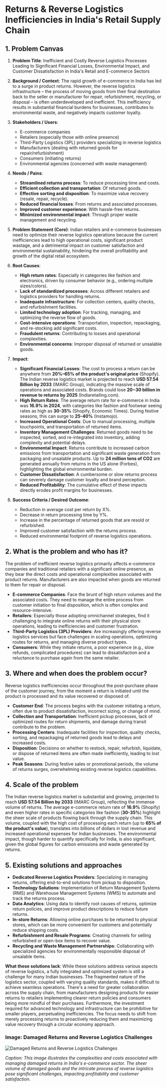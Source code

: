 # Returns & Reverse Logistics Inefficiencies in India's Retail Supply Chain

## 1. Problem Canvas

1.  **Problem Title**: Inefficient and Costly Reverse Logistics Processes Leading to Significant Financial Losses, Environmental Impact, and Customer Dissatisfaction in India's Retail and E-commerce Sectors

2.  **Background / Context**: The rapid growth of e-commerce in India has led to a surge in product returns. However, the reverse logistics infrastructure – the process of moving goods from their final destination back to the seller or manufacturer for repair, refurbishment, recycling, or disposal – is often underdeveloped and inefficient. This inefficiency results in substantial financial burdens for businesses, contributes to environmental waste, and negatively impacts customer loyalty.

3.  **Stakeholders / Users**:
    *   E-commerce companies
    *   Retailers (especially those with online presence)
    *   Third-Party Logistics (3PL) providers specializing in reverse logistics
    *   Manufacturers (dealing with returned goods for repair/refurbishment)
    *   Consumers (initiating returns)
    *   Environmental agencies (concerned with waste management)

4.  **Needs / Pains**:
    *   **Streamlined returns process**: To reduce processing time and costs.
    *   **Efficient collection and transportation**: Of returned goods.
    *   **Effective sorting and disposition**: To maximize value recovery (resale, repair, recycle).
    *   **Reduced financial losses**: From returns and associated processes.
    *   **Improved customer experience**: With hassle-free returns.
    *   **Minimized environmental impact**: Through proper waste management and recycling.

5.  **Problem Statement (Core)**: Indian retailers and e-commerce businesses need to optimize their reverse logistics operations because the current inefficiencies lead to high operational costs, significant product wastage, and a detrimental impact on customer satisfaction and environmental sustainability, hindering the overall profitability and growth of the digital retail ecosystem.

6.  **Root Causes**:
    *   **High return rates**: Especially in categories like fashion and electronics, driven by consumer behavior (e.g., ordering multiple sizes/colors).
    *   **Lack of standardized processes**: Across different retailers and logistics providers for handling returns.
    *   **Inadequate infrastructure**: For collection centers, quality checks, and refurbishment facilities.
    *   **Limited technology adoption**: For tracking, managing, and optimizing the reverse flow of goods.
    *   **Cost-intensive operations**: Transportation, inspection, repackaging, and re-stocking add significant costs.
    *   **Fraudulent returns**: Contributing to losses and operational complexities.
    *   **Environmental concerns**: Improper disposal of returned or unsalable goods.

7.  **Impact**:
    *   **Significant Financial Losses**: The cost to process a return can be anywhere from **20%–65% of the product's original price** (Shopify). The Indian reverse logistics market is projected to reach **USD 57.54 Billion by 2033** (IMARC Group), indicating the massive scale of operations and associated costs. Brands could lose **$20-$30 billion in revenue to returns by 2025** (Indiaretailing.com).
    *   **High Return Rates**: The average return rate for e-commerce in India was **16.9% in 2024**, with categories like fashion and footwear seeing rates as high as **30-35%** (Shopify, Economic Times). During festive seasons, this can surge to **25-40%** (Instamojo).
    *   **Increased Operational Costs**: Due to manual processing, multiple touchpoints, and transportation of returned items.
    *   **Inventory Management Challenges**: Returned goods need to be inspected, sorted, and re-integrated into inventory, adding complexity and potential delays.
    *   **Environmental Impact**: Returns contribute to increased carbon emissions from transportation and significant waste generation from packaging and unsalable products. Up to **24 million tons of CO2** are generated annually from returns in the US alone (Forbes), highlighting the global environmental burden.
    *   **Customer Dissatisfaction**: A cumbersome or slow returns process can severely damage customer loyalty and brand perception.
    *   **Reduced Profitability**: The cumulative effect of these impacts directly erodes profit margins for businesses.

8.  **Success Criteria / Desired Outcome**:
    *   Reduction in average cost per return by X%.
    *   Decrease in return processing time by Y%.
    *   Increase in the percentage of returned goods that are resold or refurbished.
    *   Improved customer satisfaction with the returns process.
    *   Reduced environmental footprint of reverse logistics operations.

## 2. What is the problem and who has it?

The problem of inefficient reverse logistics primarily affects e-commerce companies and traditional retailers with a significant online presence, as they bear the direct costs and operational complexities associated with product returns. Manufacturers are also impacted when goods are returned to them for repair or disposal.

*   **E-commerce Companies**: Face the brunt of high return volumes and the associated costs. They need to manage the entire process from customer initiation to final disposition, which is often complex and resource-intensive.
*   **Retailers**: Especially those adopting omnichannel strategies, find it challenging to integrate online returns with their physical store operations, leading to inefficiencies and customer frustration.
*   **Third-Party Logistics (3PL) Providers**: Are increasingly offering reverse logistics services but face challenges in scaling operations, optimizing routes for returns, and managing diverse product types.
*   **Consumers**: While they initiate returns, a poor experience (e.g., slow refunds, complicated procedures) can lead to dissatisfaction and a reluctance to purchase again from the same retailer.

## 3. Where and when does the problem occur?

Reverse logistics inefficiencies occur throughout the post-purchase phase of the customer journey, from the moment a return is initiated until the product is processed and its value recovered or disposed of.

*   **Customer End**: The process begins with the customer initiating a return, often due to product dissatisfaction, incorrect sizing, or change of mind.
*   **Collection and Transportation**: Inefficient pickup processes, lack of optimized routes for return shipments, and damage during transit contribute to the problem.
*   **Processing Centers**: Inadequate facilities for inspection, quality checks, sorting, and repackaging of returned goods lead to delays and increased costs.
*   **Disposition**: Decisions on whether to restock, repair, refurbish, liquidate, or dispose of returned items are often made inefficiently, leading to lost value.
*   **Peak Seasons**: During festive sales or promotional periods, the volume of returns surges, overwhelming existing reverse logistics capabilities.

## 4. Scale of the problem

The Indian reverse logistics market is substantial and growing, projected to reach **USD 57.54 Billion by 2033** (IMARC Group), reflecting the immense volume of returns. The average e-commerce return rate of **16.9%** (Shopify) and even higher rates in specific categories like fashion (**30-35%**) highlight the sheer scale of products flowing back through the supply chain. This volume, coupled with the high cost of processing each return (up to **65% of the product's value**), translates into billions of dollars in lost revenue and increased operational expenses for Indian businesses. The environmental impact, though harder to quantify specifically for India, is also significant, given the global figures for carbon emissions and waste generated by returns.

## 5. Existing solutions and approaches

*   **Dedicated Reverse Logistics Providers**: Specializing in managing returns, offering end-to-end solutions from pickup to disposition.
*   **Technology Solutions**: Implementation of Return Management Systems (RMS) and Warehouse Management Systems (WMS) to automate and track the returns process.
*   **Data Analytics**: Using data to identify root causes of returns, optimize return policies, and improve product descriptions to reduce future returns.
*   **In-store Returns**: Allowing online purchases to be returned to physical stores, which can be more convenient for customers and potentially reduce shipping costs.
*   **Refurbishment and Resale Programs**: Creating channels for selling refurbished or open-box items to recover value.
*   **Recycling and Waste Management Partnerships**: Collaborating with specialized agencies for environmentally responsible disposal of unsalable items.

**What these solutions lack**: While these solutions address various aspects of reverse logistics, a fully integrated and optimized system is still a challenge for many Indian businesses. The fragmented nature of the logistics sector, coupled with varying quality standards, makes it difficult to achieve seamless operations. There's a need for greater collaboration across the supply chain, from manufacturers designing products for easier returns to retailers implementing clearer return policies and consumers being more mindful of their purchases. Furthermore, the investment required for advanced technology and infrastructure can be prohibitive for smaller players, perpetuating inefficiencies. The focus needs to shift from merely processing returns to proactively reducing them and maximizing value recovery through a circular economy approach.




### Image: Damaged Returns and Reverse Logistics Challenges

![Damaged Returns and Reverse Logistics Challenges](https://private-us-east-1.manuscdn.com/sessionFile/LZDZtQpmTC10xf7KxaRWFs/sandbox/JUun3jKmnYHk1RNe5ZdwbK-images_1751615819490_na1fn_L2hvbWUvdWJ1bnR1L1JldHVybnNfUmV2ZXJzZV9Mb2dpc3RpY3NfSW5lZmZpY2llbmNpZXNfRGFtYWdlZF9SZXR1cm5z.png?Policy=eyJTdGF0ZW1lbnQiOlt7IlJlc291cmNlIjoiaHR0cHM6Ly9wcml2YXRlLXVzLWVhc3QtMS5tYW51c2Nkbi5jb20vc2Vzc2lvbkZpbGUvTFpEWnRRcG1UQzEweGY3S3hhUldGcy9zYW5kYm94L0pVdW4zakttbllIazFSTmU1WmR3YkstaW1hZ2VzXzE3NTE2MTU4MTk0OTBfbmExZm5fTDJodmJXVXZkV0oxYm5SMUwxSmxkSFZ5Ym5OZlVtVjJaWEp6WlY5TWIyZHBjM1JwWTNOZlNXNWxabVpwWTJsbGJtTnBaWE5mUkdGdFlXZGxaRjlTWlhSMWNtNXoucG5nIiwiQ29uZGl0aW9uIjp7IkRhdGVMZXNzVGhhbiI6eyJBV1M6RXBvY2hUaW1lIjoxNzk4NzYxNjAwfX19XX0_&Key-Pair-Id=K2HSFNDJXOU9YS&Signature=LzcJvBTaLAiTm4FrDHjqijegHa1BwCvPhyFB5tAxP34VfjutF0JhMYbQF84tQP5TObvQBmRHb9nv7LD1C0kat63j9zxwWTLEV6IFIP0CCQkTO-hgQRQXF-Ok1qO~-qZPfxhq4ilFImZg09OfyrFQytZaR4xrBpz1wC2Sxz6DD~rI7Dlnf1lvhFlp~muS1rzCP9l8nOikmUyaFpRIF8GcXE82TpXOAKFnNmZ7ZXFAGR6xKBCyzs~QOGZw1KidHTEP4tu~sykMwuuCWMsxQ2EVshRh~~z2OJLhS49AZRXdF35kgzrBjj1BCQSaqDDZdjRIzDO~tK88XdglWVekXFt6cw__)

*Caption: This image illustrates the complexities and costs associated with managing damaged returns in India's e-commerce sector. The sheer volume of damaged goods and the intricate process of reverse logistics pose significant challenges, impacting profitability and customer satisfaction.*



